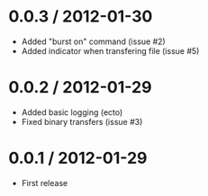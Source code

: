 0.0.3 / 2012-01-30
==================

 * Added "burst on" command (issue #2)
 * Added indicator when transfering file (issue #5)

0.0.2 / 2012-01-29
==================

 * Added basic logging (ecto)
 * Fixed binary transfers (issue #3)

0.0.1 / 2012-01-29
==================

 * First release
